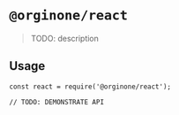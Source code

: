 # `@orginone/react`

> TODO: description

## Usage

```
const react = require('@orginone/react');

// TODO: DEMONSTRATE API
```
